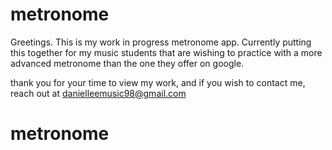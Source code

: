 # metronome

Greetings. This is my work in progress metronome app. Currently putting this together for my music students that are wishing to practice with a more advanced metronome than the one they offer on google.

thank you for your time to view my work, and if you wish to contact me, reach out at danielleemusic98@gmail.com
# metronome
